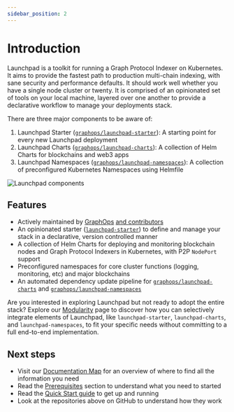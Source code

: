```yaml
---
sidebar_position: 2
---
```


# Introduction

Launchpad is a toolkit for running a Graph Protocol Indexer on Kubernetes. It aims to provide the fastest path to production multi-chain indexing, with sane security and performance defaults. It should work well whether you have a single node cluster or twenty. It is comprised of an opinionated set of tools on your local machine, layered over one another to provide a declarative workflow to manage your deployments stack.

There are three major components to be aware of:

1. Launchpad Starter ([`graphops/launchpad-starter`](https://github.com/graphops/launchpad-starter)): A starting point for every new Launchpad deployment
2. Launchpad Charts ([`graphops/launchpad-charts`](https://github.com/graphops/launchpad-charts)): A collection of Helm Charts for blockchains and web3 apps
3. Launchpad Namespaces ([`graphops/launchpad-namespaces`](https://github.com/graphops/launchpad-namespaces)): A collection of preconfigured Kubernetes Namespaces using Helmfile

![Launchpad components](/img/launchpad-repos-slide.svg)

## Features

- Actively maintained by [GraphOps](https://graphops.xyz) [and contributors](https://github.com/graphops/launchpad-charts/graphs/contributors)
- An opinionated starter ([`launchpad-starter`](https://github.com/graphops/launchpad-starter)) to define and manage your stack in a declarative, version controlled manner
- A collection of Helm Charts for deploying and monitoring blockchain nodes and Graph Protocol Indexers in Kubernetes, with P2P `NodePort` support
- Preconfigured namespaces for core cluster functions (logging, monitoring, etc) and major blockchains
- An automated dependency update pipeline for [`graphops/launchpad-charts`](https://github.com/graphops/launchpad-charts) and [`graphops/launchpad-namespaces`](https://github.com/graphops/launchpad-namespaces)

Are you interested in exploring Launchpad but not ready to adopt the entire stack? Explore our [Modularity](modularity) page to discover how you can selectively integrate elements of Launchpad, like `launchpad-starter`, `launchpad-charts`, and `launchpad-namespaces`, to fit your specific needs without committing to a full end-to-end implementation.

## Next steps

- Visit our [Documentation Map](docs-map) for an overview of where to find all the information you need
- Read the [Prerequisites](prerequisites) section to understand what you need to started
- Read the [Quick Start guide](quick-start) to get up and running
- Look at the repositories above on GitHub to understand how they work